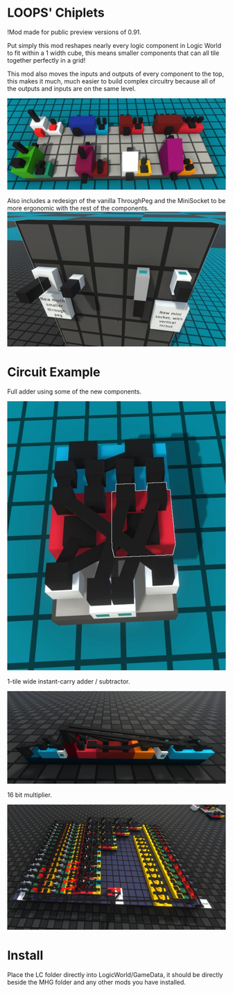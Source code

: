 # LOOPS' Chiplets
!Mod made for public preview versions of 0.91.

Put simply this mod reshapes nearly every logic component in Logic World to fit within a 1 width cube, this means smaller components that can all tile together perfectly in a grid!

This mod also moves the inputs and outputs of every component to the top, this makes it much, much easier to build complex circuitry because all of the outputs and inputs are on the same level. 

![Logic](Logic2.jpg)

Also includes a redesign of the vanilla ThroughPeg and the MiniSocket to be more ergonomic with the rest of the components.
![Connect](connect.jpg)

# Circuit Example
Full adder using some of the new components.

![FullAdder](20221116161147_1.jpg)
 
 1-tile wide instant-carry adder / subtractor.
 
![ICA](ICA.jpg)

16 bit multiplier.

![Multiplier](Multiplier.jpg)
 
 

# Install

Place the LC folder directly into LogicWorld/GameData, it should be directly beside the MHG folder and any other mods you have installed. 
